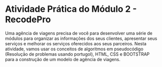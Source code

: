 # Atividade Prática do Módulo 2 - RecodePro
Uma agência de viagens precisa de você para desenvolver uma série de módulos para organizar as informações dos seus clientes, apresentar seus serviços e melhorar os serviços oferecidos aos seus parceiros. 
Nesta atividade, vamos usar os conceitos de algoritmos em pseudocódigo (Resolução de problemas usando portugol), HTML, CSS e BOOTSTRAP para a construção de um modelo de agência de viagens.  
